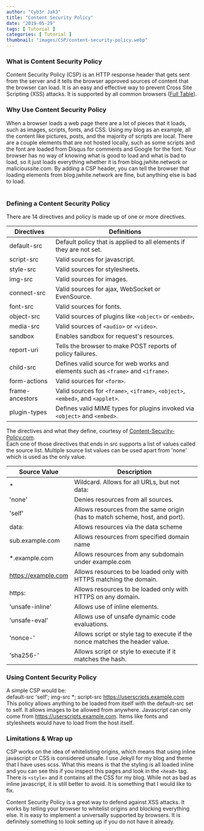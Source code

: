 ```yaml
---
author: "Cyb3r Jak3"
title: "Content Security Policy"
date: "2019-05-29"
tags: [ Tutorial ]
categories: [ Tutorial ]
thumbnail: "images/CSP/content-security-policy.webp"
---
```


### What is Content Security Policy

Content Security Policy (CSP) is an HTTP response header that gets sent from the server and it tells the browser approved sources of content that the browser can load. It is an easy and effective way to prevent Cross Site Scripting (XSS) attacks. It is supported by all common browsers ([Full Table](https://caniuse.com/#feat=contentsecuritypolicy2)).

### Why Use Content Security Policy

When a browser loads a web page there are a lot of pieces that it loads, such as images, scripts, fonts, and CSS.  Using my blog as an example, all the content like pictures, posts, and the majority of scripts are local. There are a couple elements that are not hosted locally, such as some scripts and the font are loaded from Disqus for comments and Google for the font. Your browser has no way of knowing what is good to load and what is bad to load, so it just loads everything whether it is from blog.jwhite.network or malicioussite.com. By adding a CSP header, you can tell the browser that loading elements from blog.jwhite.network are fine, but anything else is bad to load.  
&nbsp;

### Defining a Content Security Policy

There are 14 directives and policy is made up of one or more directives.  

| Directives      | Definitions                                                                                         |
|-----------------|-----------------------------------------------------------------------------------------------------|
| default-src     | Default policy that is applied to all elements if they are not set.                                 |
| script-src      | Valid sources for javascript.                                                                       |
| style-src       | Valid sources for stylesheets.                                                                      |
| img-src         | Valid sources for images.                                                                           |
| connect-src     | Valid sources for ajax, WebSocket or EvenSource.                                                    |
| font-src        | Valid sources for fonts.                                                                            |
| object-src      | Valid sources of plugins like ```<object>``` or ```<embed>```.                                      |
| media-src       | Valid sources of ```<audio>``` or ```<video>```.                                                    |
| sandbox         | Enables sandbox for request's resources.                                                            |
| report-uri      | Tells the browser to make POST reports of policy failures.                                          |
| child-src       | Defines valid source for web works and elements such as ```<frame>``` and ```<iframe>```.           |
| form-actions    | Valid sources for ```<form>```.                                                                     |
| frame-ancestors | Valid sources for ```<frame>```, ```<iframe>```, ```<object>```, ```<embed>```, and ```<applet>```. |
| plugin-types    | Defines valid MIME types for plugins invoked via  ```<object>``` and ```<embed>```.                 |

The directives and what they define, courtesy of [Content-Security-Policy.com](https://content-security-policy.com/).  
Each one of those directives that ends in src supports a list of values called the source list. Multiple source list values can be used apart from 'none' which is used as the only value.  

| Source Value        | Description                                                                   |  
|---------------------|-------------------------------------------------------------------------------|  
| *                   | Wildcard. Allows for all URLs, but not data:                                  |  
| 'none'              | Denies resources from all sources.                                            |  
| 'self'              | Allows resources from the same origin (has to match scheme, host, and port).      |  
| data:               | Allows resources via the data scheme                                          |  
| sub.example.com     | Allows resources from specified domain name                                   |  
| *.example.com       | Allows resources from any subdomain under example.com                         |  
| https://example.com | Allows resources to be loaded only with HTTPS matching the domain.            |  
| https:              | Allows resources to be loaded only with HTTPS on any domain.                  |
| 'unsafe-inline'     | Allows use of inline elements.                                                |  
| 'unsafe-eval'       | Allows use of unsafe dynamic code evaluations.                                |  
| 'nonce-'            | Allows script or style tag to execute if the nonce matches the header value.  |  
| 'sha256-'           | Allows script or style to execute if it matches the hash.                     |  

### Using Content Security Policy

A simple CSP would be:  
default-src 'self'; img-src *; script-src https://userscripts.example.com  
This policy allows anything to be loaded from itself with the default-src set to self. It allows images to be allowed from anywhere. Javascript can only come from https://userscripts.example.com. Items like fonts and stylesheets would have to load from the host itself.

### Limitations & Wrap up

CSP works on the idea of whitelisting origins, which means that using inline javascript or CSS is considered unsafe. I use Jekyll for my blog and theme that I have uses scss. What this means is that the styling is all loaded inline and you can see this if you inspect this pages and look in the ```<head>``` tag. There is ```<style>``` and it contains all the CSS for my blog. While not as bad as inline javascript, it is still better to avoid. It is something that I would like to fix.

Content Security Policy is a great way to defend against XSS attacks. It works by telling your browser to whitelist origins and blocking everything else. It is easy to implement a universally supported by browsers. It is definitely something to look setting up if you do not have it already.